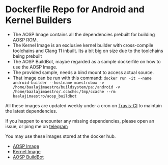 # Dockerfile Repo for Android and Kernel Builders

- The AOSP Image contains all the dependencies prebuilt for building AOSP ROM.
- The Kernel Image is an exclusive kernel builder with cross-compile toolchains and Clang 11 inbuilt. Its a bit big on size due to the toolchains being prebuilt
- The AOSP BuildBot, maybe regarded as a sample dockerfile on how to use the AOSP Image.
- The provided sample, needs a bind mount to access actual source.
- That image can be run with this command: 
    `docker run -it --name android-builder --hostname maestrobox -v /home/baalajimaestro/buildsystem/pa:/android -v /home/baalajimaestro/.ccache:/tmp/ccache --rm baalajimaestro/aosp_buildbot`


All these images are updated weekly under a cron on [Travis-CI](https://travis-ci.com/baalajimaestro/Android-Build-Docker) to maintain the latest dependencies.


If you happen to encounter any missing dependencies, please open an issue, or ping me on [telegram](https://t.me/baalajimaestro)

You may use these images stored at the docker hub.

- [AOSP Image](https://hub.docker.com/r/baalajimaestro/android_build)
- [Kernel Image](https://hub.docker.com/r/baalajimaestro/kernel_build)
- [AOSP BuildBot](https://hub.docker.com/r/baalajimaestro/aosp_buildbot)